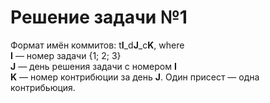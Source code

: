# Решение задачи №1 #

Формат имён коммитов: t<b>I</b>_d<b>J</b>_c<b>K</b>, where\
<b>I</b> — номер задачи {1; 2; 3}\
<b>J</b> — день решения задачи с номером <b>I</b>\
<b>K</b> — номер контрибюции за день <b>J</b>. Один присест — одна контрибьюция.